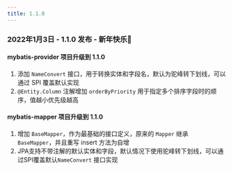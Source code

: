 ```yaml
---
title: 1.1.0
---
```


### 2022年1月3日 - 1.1.0 发布 - 新年快乐:tada:

#### mybatis-provider 项目升级到 1.1.0

1. 添加 `NameConvert` 接口，用于转换实体和字段名，默认为驼峰转下划线，可以通过 SPI 覆盖默认实现
2. `@Entity.Column` 注解增加 `orderByPriority` 用于指定多个排序字段时的顺序，值越小优先级越高

#### mybatis-mapper 项目升级到 1.1.0

1. 增加 `BaseMapper`，作为最基础的接口定义，原来的 `Mapper` 继承 `BaseMapper`，并且重写 insert 方法为自增
2. JPA支持不带注解的默认实体和字段，默认情况下使用驼峰转下划线，可以通过SPI覆盖默认`NameConvert` 接口实现
